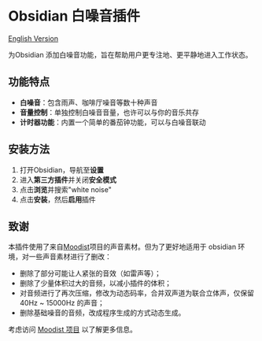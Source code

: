 # Obsidian 白噪音插件

[English Version](README.md)

为Obsidian 添加白噪音功能，旨在帮助用户更专注地、更平静地进入工作状态。

## 功能特点

- **白噪音**：包含雨声、咖啡厅噪音等数十种声音
- **音量控制**：单独控制白噪音音量，也许可以与你的音乐共存
- **计时器功能**：内置一个简单的番茄钟功能，可以与白噪音联动

## 安装方法

1. 打开Obsidian，导航至**设置**
2. 进入**第三方插件**并关闭**安全模式**
3. 点击**浏览**并搜索"white noise"
4. 点击**安装**，然后**启用**插件

## 致谢

本插件使用了来自[Moodist](https://github.com/remvze/moodist)项目的声音素材。但为了更好地适用于 obsidian 环境，对一些声音素材进行了删改：
- 删除了部分可能让人紧张的音效（如雷声等）；
- 删除了少量体积过大的音频，以减小插件的体积；
- 对音频进行了再次压缩，修改为动态码率，合并双声道为联合立体声，仅保留 40Hz ~ 15000Hz 的声音；
- 删除基础噪音的音频，改成程序生成的方式动态生成。

考虑访问 [Moodist 项目](https://github.com/remvze/moodist) 以了解更多信息。
